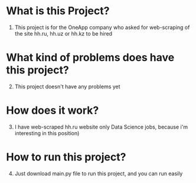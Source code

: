 # What is this Project?
1. This project is for the OneApp company who asked for web-scraping of the site hh.ru, hh.uz or hh.kz to be hired
# What kind of problems does have this project?
2. This project doesn't have any problems yet
# How does it work?
3. I have web-scraped hh.ru website only Data Science jobs, because i'm interesting in this position)
# How to run this project?
4. Just download main.py file to run this project, and you can run easily